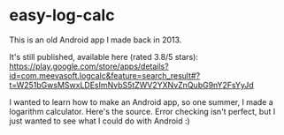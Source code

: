 # easy-log-calc
This is an old Android app I made back in 2013.

It's still published, available here (rated 3.8/5 stars): https://play.google.com/store/apps/details?id=com.meevasoft.logcalc&feature=search_result#?t=W251bGwsMSwxLDEsImNvbS5tZWV2YXNvZnQubG9nY2FsYyJd

I wanted to learn how to make an Android app, so one summer, I made a logarithm calculator. Here's the source. Error checking isn't perfect, but I just wanted to see what I could do with Android :)

